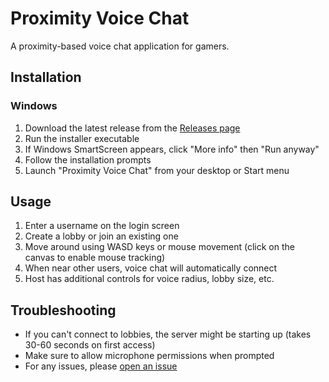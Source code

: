 # Proximity Voice Chat

A proximity-based voice chat application for gamers.

## Installation

### Windows
1. Download the latest release from the [Releases page](https://github.com/Atmmk369/proximity-voice-chat/releases)
2. Run the installer executable
3. If Windows SmartScreen appears, click "More info" then "Run anyway"
4. Follow the installation prompts
5. Launch "Proximity Voice Chat" from your desktop or Start menu

## Usage
1. Enter a username on the login screen
2. Create a lobby or join an existing one
3. Move around using WASD keys or mouse movement (click on the canvas to enable mouse tracking)
4. When near other users, voice chat will automatically connect
5. Host has additional controls for voice radius, lobby size, etc.

## Troubleshooting
- If you can't connect to lobbies, the server might be starting up (takes 30-60 seconds on first access)
- Make sure to allow microphone permissions when prompted
- For any issues, please [open an issue](https://github.com/Atmmk369/proximity-voice-chat/issues)
